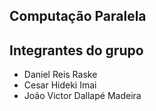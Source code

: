 ## Computação Paralela

## Integrantes do grupo
- Daniel Reis Raske
- Cesar Hideki Imai
- João Victor Dallapé Madeira
